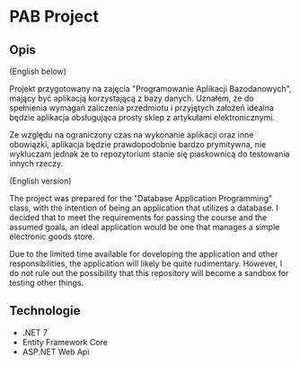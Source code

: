# PAB Project

## Opis

(English below)

Projekt przygotowany na zajęcia "Programowanie Aplikacji Bazodanowych", mający być aplikacją korzystającą z bazy danych. Uznałem, że do spełnienia wymagań zaliczenia przedmiotu i przyjętych założeń idealna będzie aplikacja obsługująca prosty sklep z artykułami elektronicznymi.

Ze względu na ograniczony czas na wykonanie aplikacji oraz inne obowiązki, aplikacja będzie prawdopodobnie bardzo prymitywna, nie wykluczam jednak że to repozytorium stanie się piaskownicą do testowania innych rzeczy.

(English version)

The project was prepared for the "Database Application Programming" class, with the intention of being an application that utilizes a database. I decided that to meet the requirements for passing the course and the assumed goals, an ideal application would be one that manages a simple electronic goods store.

Due to the limited time available for developing the application and other responsibilities, the application will likely be quite rudimentary. However, I do not rule out the possibility that this repository will become a sandbox for testing other things.

## Technologie

* .NET 7
* Entity Framework Core
* ASP.NET Web Api